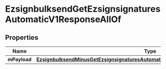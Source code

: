 
# EzsignbulksendGetEzsignsignaturesAutomaticV1ResponseAllOf

## Properties
Name | Type | Description | Notes
------------ | ------------- | ------------- | -------------
**mPayload** | [**EzsignbulksendMinusGetEzsignsignaturesAutomaticMinusV1MinusResponseMinusMPayload**](EzsignbulksendMinusGetEzsignsignaturesAutomaticMinusV1MinusResponseMinusMPayload.md) |  | 




